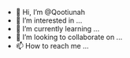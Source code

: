 - 👋 Hi, I’m @Qootiunah
- 👀 I’m interested in ...
- 🌱 I’m currently learning ...
- 💞️ I’m looking to collaborate on ...
- 📫 How to reach me ...

<!---
Qootiunah/Qootiunah is a ✨ special ✨ repository because its `README.md` (this file) appears on your GitHub profile.
You can click the Preview link to take a look at your changes.
--->
